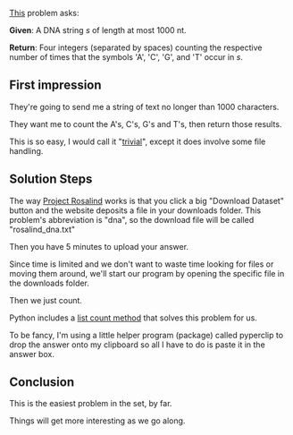 [This](https://rosalind.info/problems/dna/) problem asks:

**Given**: A DNA string _s_ of length at most 1000 nt.

**Return**: Four integers (separated by spaces) counting the respective number of times that the symbols 'A', 'C', 'G', and 'T' occur in _s_.

## First impression
They're going to send me a string of text no longer than 1000 characters.

They want me to count the A's, C's, G's and T's, then return those results.

This is so easy, I would call it "[trivial](https://science.awjunaid.com/math/difference-between-trivial-vs-non-trivial-problem/)", except it does involve some file handling. 

## Solution Steps
The way [Project Rosalind](https://rosalind.info/about/) works is that you click a big "Download Dataset" button and the website deposits a file in your downloads folder.
This problem's abbreviation is "dna", so the download file will be called "rosalind_dna.txt"

Then you have 5 minutes to upload your answer. 

Since time is limited and we don't want to waste time looking for files or moving them around, we'll start our program by opening the specific file in the downloads folder.

Then we just count.

Python includes a [list count method](https://www.w3schools.com/python/ref_list_count.asp) that solves this problem for us.

To be fancy, I'm using a little helper program (package) called pyperclip to drop the answer onto my clipboard so all I have to do is paste it in the answer box.

## Conclusion
This is the easiest problem in the set, by far.

Things will get more interesting as we go along.



